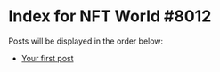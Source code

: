 # Index for NFT World #8012
Posts will be displayed in the order below:

- [Your first post](./001-first.md)

